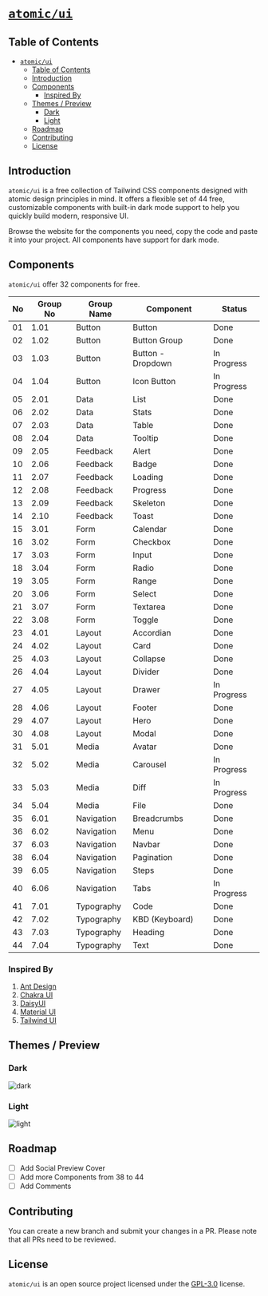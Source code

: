 # [`atomic/ui`](https://hieudoanm.github.io/atomic-ui/)

## Table of Contents

- [`atomic/ui`](#atomicui)
  - [Table of Contents](#table-of-contents)
  - [Introduction](#introduction)
  - [Components](#components)
    - [Inspired By](#inspired-by)
  - [Themes / Preview](#themes--preview)
    - [Dark](#dark)
    - [Light](#light)
  - [Roadmap](#roadmap)
  - [Contributing](#contributing)
  - [License](#license)

## Introduction

`atomic/ui` is a free collection of Tailwind CSS components designed with atomic design principles in mind. It offers a flexible set of 44 free, customizable components with built-in dark mode support to help you quickly build modern, responsive UI.

Browse the website for the components you need, copy the code and paste it into your project. All components have support for dark mode.

## Components

`atomic/ui` offer 32 components for free.

| No  | Group No | Group Name | Component         | Status      |
| --- | -------- | ---------- | ----------------- | ----------- |
| 01  | 1.01     | Button     | Button            | Done        |
| 02  | 1.02     | Button     | Button Group      | Done        |
| 03  | 1.03     | Button     | Button - Dropdown | In Progress |
| 04  | 1.04     | Button     | Icon Button       | In Progress |
| 05  | 2.01     | Data       | List              | Done        |
| 06  | 2.02     | Data       | Stats             | Done        |
| 07  | 2.03     | Data       | Table             | Done        |
| 08  | 2.04     | Data       | Tooltip           | Done        |
| 09  | 2.05     | Feedback   | Alert             | Done        |
| 10  | 2.06     | Feedback   | Badge             | Done        |
| 11  | 2.07     | Feedback   | Loading           | Done        |
| 12  | 2.08     | Feedback   | Progress          | Done        |
| 13  | 2.09     | Feedback   | Skeleton          | Done        |
| 14  | 2.10     | Feedback   | Toast             | Done        |
| 15  | 3.01     | Form       | Calendar          | Done        |
| 16  | 3.02     | Form       | Checkbox          | Done        |
| 17  | 3.03     | Form       | Input             | Done        |
| 18  | 3.04     | Form       | Radio             | Done        |
| 19  | 3.05     | Form       | Range             | Done        |
| 20  | 3.06     | Form       | Select            | Done        |
| 21  | 3.07     | Form       | Textarea          | Done        |
| 22  | 3.08     | Form       | Toggle            | Done        |
| 23  | 4.01     | Layout     | Accordian         | Done        |
| 24  | 4.02     | Layout     | Card              | Done        |
| 25  | 4.03     | Layout     | Collapse          | Done        |
| 26  | 4.04     | Layout     | Divider           | Done        |
| 27  | 4.05     | Layout     | Drawer            | In Progress |
| 28  | 4.06     | Layout     | Footer            | Done        |
| 29  | 4.07     | Layout     | Hero              | Done        |
| 30  | 4.08     | Layout     | Modal             | Done        |
| 31  | 5.01     | Media      | Avatar            | Done        |
| 32  | 5.02     | Media      | Carousel          | In Progress |
| 33  | 5.03     | Media      | Diff              | In Progress |
| 34  | 5.04     | Media      | File              | Done        |
| 35  | 6.01     | Navigation | Breadcrumbs       | Done        |
| 36  | 6.02     | Navigation | Menu              | Done        |
| 37  | 6.03     | Navigation | Navbar            | Done        |
| 38  | 6.04     | Navigation | Pagination        | Done        |
| 39  | 6.05     | Navigation | Steps             | Done        |
| 40  | 6.06     | Navigation | Tabs              | In Progress |
| 41  | 7.01     | Typography | Code              | Done        |
| 42  | 7.02     | Typography | KBD (Keyboard)    | Done        |
| 43  | 7.03     | Typography | Heading           | Done        |
| 44  | 7.04     | Typography | Text              | Done        |

### Inspired By

1. [Ant Design](https://ant.design/)
2. [Chakra UI](https://chakra-ui.com/)
3. [DaisyUI](https://daisyui.com/)
4. [Material UI](https://mui.com/)
5. [Tailwind UI](https://tailwindui.com/)

## Themes / Preview

### Dark

![dark](./images/dark.png)

### Light

![light](./images/light.png)

## Roadmap

- [ ] Add Social Preview Cover
- [ ] Add more Components from 38 to 44
- [ ] Add Comments

## Contributing

You can create a new branch and submit your changes in a PR. Please note that all PRs need to be reviewed.

## License

`atomic/ui` is an open source project licensed under the [GPL-3.0](./LICENSE) license.
